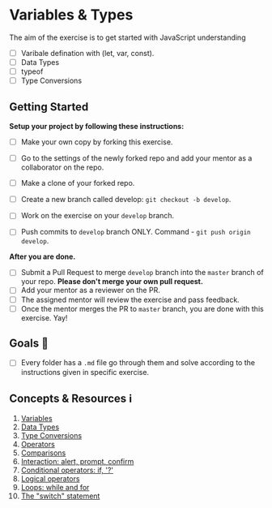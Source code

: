 # Variables & Types

The aim of the exercise is to get started with JavaScript understanding
* [ ] Varibale defination with (let, var, const).
* [ ] Data Types
* [ ] typeof
* [ ] Type Conversions

## Getting Started

**Setup your project by following these instructions:**

* [ ] Make your own copy by forking this exercise.
* [ ] Go to the settings of the newly forked repo and add your mentor as a collaborator on the repo.
* [ ] Make a clone of your forked repo.
* [ ] Create a new branch called develop: `git checkout -b develop`.
* [ ] Work on the exercise on your `develop` branch.
* [ ] Push commits to `develop` branch ONLY. Command - `git push origin develop`.


**After you are done.**

* [ ] Submit a Pull Request to merge `develop` branch into the `master` branch of your repo. **Please don't merge your own pull request.**
* [ ] Add your mentor as a reviewer on the PR.
* [ ] The assigned mentor will review the exercise and pass feedback.
* [ ] Once the mentor merges the PR to `master` branch, you are done with this exercise. Yay!

## Goals 🎯
* [ ] Every folder has a `.md` file go through them and solve according to the instructions given in specific exercise.

## Concepts & Resources ℹ️

1. [Variables](http://javascript.info/variables)
2. [Data Types](http://javascript.info/types)
3. [Type Conversions](http://javascript.info/type-conversions)
4. [Operators](http://javascript.info/operators)
5. [Comparisons](http://javascript.info/comparison)
6. [Interaction: alert, prompt, confirm](http://javascript.info/alert-prompt-confirm)
7. [Conditional operators: if, '?'](http://javascript.info/ifelse)
8. [Logical operators](http://javascript.info/logical-operators)
9. [Loops: while and for](http://javascript.info/while-for)
10. [The "switch" statement](http://javascript.info/switch)